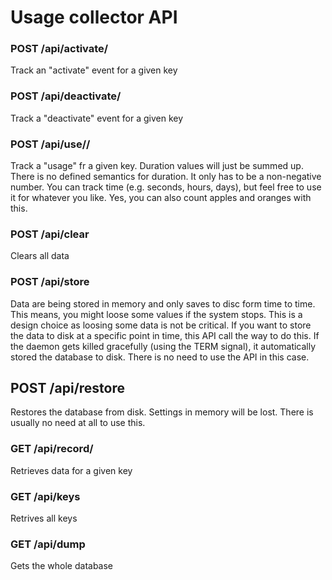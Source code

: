 # Usage collector API

### POST /api/activate/<key>

Track an "activate" event for a given key

### POST /api/deactivate/<key>

Track a "deactivate" event for a given key

### POST /api/use/<key>/<duration>

Track a "usage" fr a given key. Duration values will just be summed up. 
There is no defined semantics for duration. It only has to be a non-negative number. 
You can track time (e.g. seconds, hours, days), but feel free to use it for whatever
you like. Yes, you can also count apples and oranges with this.

### POST /api/clear

Clears all data

### POST /api/store

Data are being stored in memory and only saves to disc form time to time. This means, you might
loose some values if the system stops. 
This is a design choice as loosing some data is not be critical. If you want to store the 
data to disk at a specific point in time, this API call the way to do this. 
If the daemon gets killed gracefully (using the TERM signal), it automatically stored the 
database to disk. There is no need to use the API in this case.

## POST /api/restore

Restores the database from disk. Settings in memory will be lost. There is usually no need at 
all to use this. 

### GET /api/record/<key>

Retrieves data for a given key

### GET /api/keys

Retrives all keys

### GET /api/dump

Gets the whole database
